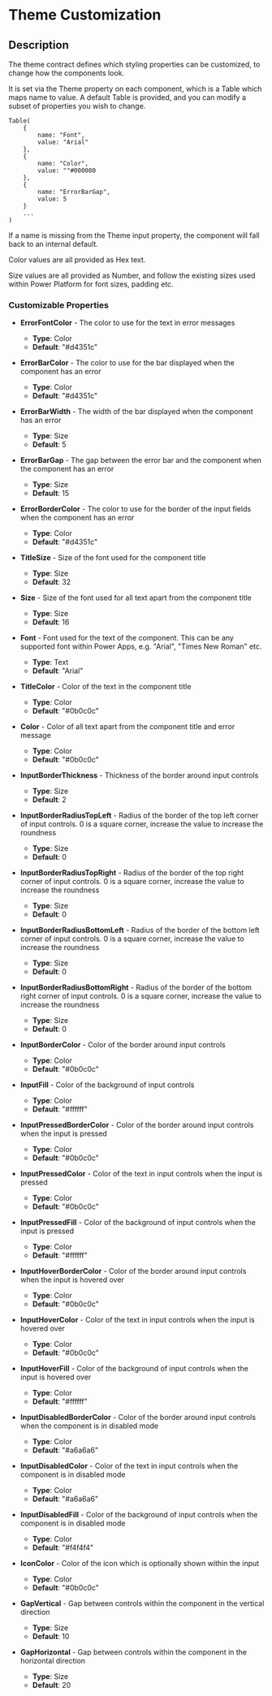 # Theme Customization

## Description

The theme contract defines which styling properties can be customized, to change how the components look.

It is set via the Theme property on each component, which is a Table which maps name to value. A default Table is provided,
and you can modify a subset of properties you wish to change.

```
Table(
    {
        name: "Font",
        value: "Arial"
    },
    {
        name: "Color",
        value: ""#000000
    },
    {
        name: "ErrorBarGap",
        value: 5
    }
    ...
)
```

If a name is missing from the Theme input property, the component will fall back to an internal default.

Color values are all provided as Hex text.

Size values are all provided as Number, and follow the existing sizes used within Power Platform for font sizes, padding etc.

### Customizable Properties

- **ErrorFontColor** - The color to use for the text in error messages
    - **Type**: Color
    - **Default**: "#d4351c"

- **ErrorBarColor** - The color to use for the bar displayed when the component has an error
    - **Type**: Color
    - **Default**: "#d4351c"

- **ErrorBarWidth** - The width of the bar displayed when the component has an error
    - **Type**: Size
    - **Default**: 5

- **ErrorBarGap** - The gap between the error bar and the component when the component has an error
    - **Type**: Size
    - **Default**: 15

- **ErrorBorderColor** - The color to use for the border of the input fields when the component has an error
    - **Type**: Color
    - **Default**: "#d4351c"

- **TitleSize** - Size of the font used for the component title
    - **Type**: Size
    - **Default**: 32

- **Size** - Size of the font used for all text apart from the component title
    - **Type**: Size
    - **Default**: 16

- **Font** - Font used for the text of the component. This can be any supported font within Power Apps, e.g. "Arial", "Times New Roman" etc.
    - **Type**: Text
    - **Default**: "Arial"

- **TitleColor** - Color of the text in the component title
    - **Type**: Color
    - **Default**: "#0b0c0c"

- **Color** - Color of all text apart from the component title and error message
    - **Type**: Color
    - **Default**: "#0b0c0c"

- **InputBorderThickness** - Thickness of the border around input controls
    - **Type**: Size
    - **Default**: 2

- **InputBorderRadiusTopLeft** - Radius of the border of the top left corner of input controls. 0 is a square corner, increase the value to increase the roundness
    - **Type**: Size
    - **Default**: 0

- **InputBorderRadiusTopRight** - Radius of the border of the top right corner of input controls. 0 is a square corner, increase the value to increase the roundness
    - **Type**: Size
    - **Default**: 0

- **InputBorderRadiusBottomLeft** - Radius of the border of the bottom left corner of input controls. 0 is a square corner, increase the value to increase the roundness
    - **Type**: Size
    - **Default**: 0

- **InputBorderRadiusBottomRight** - Radius of the border of the bottom right corner of input controls. 0 is a square corner, increase the value to increase the roundness
    - **Type**: Size
    - **Default**: 0

- **InputBorderColor** - Color of the border around input controls
    - **Type**: Color
    - **Default**: "#0b0c0c"

- **InputFill** - Color of the background of input controls
    - **Type**: Color
    - **Default**: "#ffffff"

- **InputPressedBorderColor** - Color of the border around input controls when the input is pressed
    - **Type**: Color
    - **Default**: "#0b0c0c"

- **InputPressedColor** - Color of the text in input controls when the input is pressed
    - **Type**: Color
    - **Default**: "#0b0c0c"

- **InputPressedFill** - Color of the background of input controls when the input is pressed
    - **Type**: Color
    - **Default**: "#ffffff"

- **InputHoverBorderColor** - Color of the border around input controls when the input is hovered over
    - **Type**: Color
    - **Default**: "#0b0c0c"

- **InputHoverColor** - Color of the text in input controls when the input is hovered over
    - **Type**: Color
    - **Default**: "#0b0c0c"

- **InputHoverFill** - Color of the background of input controls when the input is hovered over
    - **Type**: Color
    - **Default**: "#ffffff"

- **InputDisabledBorderColor** - Color of the border around input controls when the component is in disabled mode
    - **Type**: Color
    - **Default**: "#a6a6a6"

- **InputDisabledColor** - Color of the text in input controls when the component is in disabled mode
    - **Type**: Color
    - **Default**: "#a6a6a6"

- **InputDisabledFill** - Color of the background of input controls when the component is in disabled mode
    - **Type**: Color
    - **Default**: "#f4f4f4"

- **IconColor** - Color of the icon which is optionally shown within the input
    - **Type**: Color
    - **Default**: "#0b0c0c"

- **GapVertical** - Gap between controls within the component in the vertical direction
    - **Type**: Size
    - **Default**: 10

- **GapHorizontal** - Gap between controls within the component in the horizontal direction
    - **Type**: Size
    - **Default**: 20